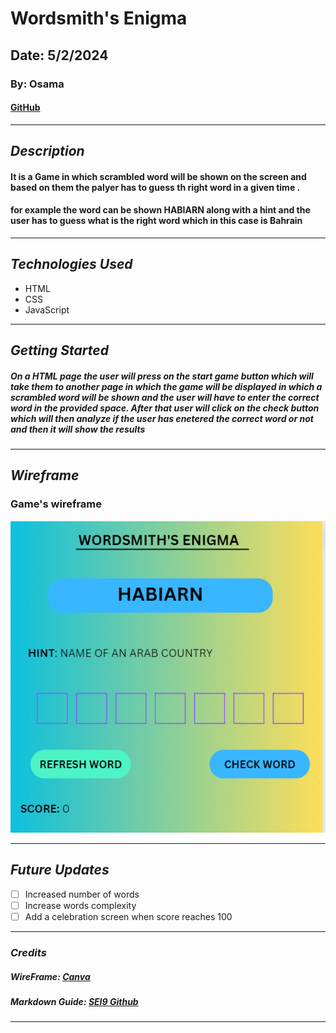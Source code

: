 # Wordsmith's Enigma
## Date: 5/2/2024

### By: Osama 

#### [GitHub](https://github.com/OsamaMohammad61)
***

## ***Description***
#### It is a Game in which scrambled word will be shown on the screen and based on them the palyer has to guess th right word in a given time .

#### for example the word can be shown HABIARN along with a hint and the user has to guess what is the right word which in this case is Bahrain
***

## ***Technologies Used***
* HTML
* CSS
* JavaScript
***

## ***Getting Started***

##### On a HTML page the user will press on the start game button which will take them to another page in which the game will be displayed in which a scrambled word will be shown and the user will have to enter the correct word in the provided space. After that user will click on the check button which will then analyze if the user has enetered the correct word or not and then it will show the results 
***

## ***Wireframe***

### Game's wireframe
![display](./wordsmith's_enigma_wireframe.png)


***

## ***Future Updates***

- [ ] Increased number of words
- [ ] Increase words complexity
- [ ] Add a celebration screen when score reaches 100

***

### ***Credits***

##### WireFrame: [Canva ](https://www.canva.com/)

##### Markdown Guide: [SEI9 Github](https://github.com/SEI-09-Bahrain/u1_hw_markdown)

***